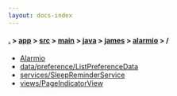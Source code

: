 ```yaml
---
layout: docs-index
---
```

#### [.](./../../../../../../index) > [app](./../../../../../index) > [src](./../../../../index) > [main](./../../../index) > [java](./../../index) > [james](./../index) > [alarmio](./index) > **/**

- [Alarmio](Alarmio)
- [data/preference/ListPreferenceData](data/preference/ListPreferenceData)
- [services/SleepReminderService](services/SleepReminderService)
- [views/PageIndicatorView](views/PageIndicatorView)

